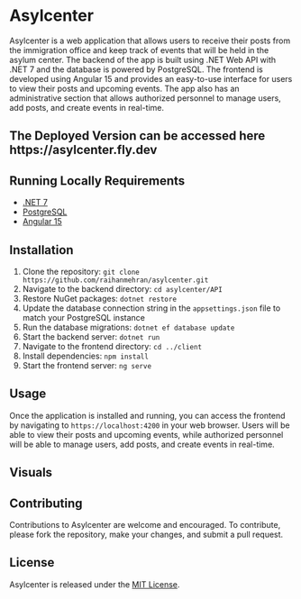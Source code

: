 <h1>Asylcenter</h1>
<p>Asylcenter is a web application that allows users to receive their posts from the immigration office and keep track of events that will be held in the asylum center. The backend of the app is built using .NET Web API with .NET 7 and the database is powered by PostgreSQL. The frontend is developed using Angular 15 and provides an easy-to-use interface for users to view their posts and upcoming events. The app also has an administrative section that allows authorized personnel to manage users, add posts, and create events in real-time.</p>
<h2>The Deployed Version can be accessed here https://asylcenter.fly.dev </h2>

<h2>Running Locally Requirements</h2>
<ul>
   <li><a href="https://dotnet.microsoft.com/download/dotnet/7.0" target="_new">.NET 7</a></li>
   <li><a href="https://www.postgresql.org/" target="_new">PostgreSQL</a></li>
   <li><a href="https://angular.io/guide/setup-local" target="_new">Angular 15</a></li>
</ul>
<h2>Installation</h2>
<ol>
   <li>Clone the repository: <code>git clone https://github.com/raihanmehran/asylcenter.git</code></li>
   <li>Navigate to the backend directory: <code>cd asylcenter/API</code></li>
   <li>Restore NuGet packages: <code>dotnet restore</code></li>
   <li>Update the database connection string in the <code>appsettings.json</code> file to match your PostgreSQL instance</li>
   <li>Run the database migrations: <code>dotnet ef database update</code></li>
   <li>Start the backend server: <code>dotnet run</code></li>
   <li>Navigate to the frontend directory: <code>cd ../client</code></li>
   <li>Install dependencies: <code>npm install</code></li>
   <li>Start the frontend server: <code>ng serve</code></li>
</ol>
<h2>Usage</h2>
<p>Once the application is installed and running, you can access the frontend by navigating to <code>https://localhost:4200</code> in your web browser. Users will be able to view their posts and upcoming events, while authorized personnel will be able to manage users, add posts, and create events in real-time.</p>
<h2>Visuals</h2>


<h2>Contributing</h2>
<p>Contributions to Asylcenter are welcome and encouraged. To contribute, please fork the repository, make your changes, and submit a pull request.</p>
<h2>License</h2>
<p>Asylcenter is released under the <a href="https://opensource.org/licenses/MIT" target="_new">MIT License</a>.</p>
